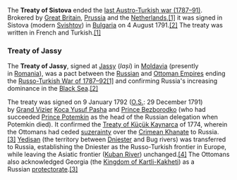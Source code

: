 The **Treaty of Sistova** ended the [last Austro-Turkish war (1787–91)](https://en.wikipedia.org/wiki/Austro-Turkish_War_(1787%E2%80%9391) "Austro-Turkish War (1787–91)"). Brokered by [Great Britain](https://en.wikipedia.org/wiki/Kingdom_of_Great_Britain "Kingdom of Great Britain"), [Prussia](https://en.wikipedia.org/wiki/Prussia "Prussia") and the [Netherlands](https://en.wikipedia.org/wiki/Dutch_Republic "Dutch Republic"),[[1]](https://en.wikipedia.org/wiki/Treaty_of_Sistova#cite_note-Ziegler358-1) it was signed in Sistova (modern [Svishtov](https://en.wikipedia.org/wiki/Svishtov "Svishtov")) in [Bulgaria](https://en.wikipedia.org/wiki/Principality_of_Bulgaria "Principality of Bulgaria") on 4 August 1791.[[2]](https://en.wikipedia.org/wiki/Treaty_of_Sistova#cite_note-2) The treaty was written in French and Turkish.[[1]](https://en.wikipedia.org/wiki/Treaty_of_Sistova#cite_note-Ziegler358-1)
### Treaty of Jassy
The **Treaty of Jassy**, signed at [Jassy](https://en.wikipedia.org/wiki/Ia%C8%99i "Iași") (_Iași_) in [Moldavia](https://en.wikipedia.org/wiki/Moldavia "Moldavia") (presently in [Romania](https://en.wikipedia.org/wiki/Romania "Romania")), was a pact between the [Russian](https://en.wikipedia.org/wiki/Imperial_Russia "Imperial Russia") and [Ottoman Empires](https://en.wikipedia.org/wiki/Ottoman_Empire "Ottoman Empire") ending the [Russo-Turkish War of 1787–92](https://en.wikipedia.org/wiki/Russo-Turkish_War,_1787-1792 "Russo-Turkish War, 1787-1792")[[1]](https://en.wikipedia.org/wiki/Treaty_of_Jassy#cite_note-1) and confirming Russia's increasing dominance in the [Black Sea](https://en.wikipedia.org/wiki/Black_Sea "Black Sea").[[2]](https://en.wikipedia.org/wiki/Treaty_of_Jassy#cite_note-BiliarskyCristea2012-2)

The treaty was signed on 9 January 1792 ([O.S.](https://en.wikipedia.org/wiki/Old_Style_and_New_Style_dates "Old Style and New Style dates"): 29 December 1791) by [Grand Vizier](https://en.wikipedia.org/wiki/Grand_Vizier "Grand Vizier") [Koca Yusuf Pasha](https://en.wikipedia.org/wiki/Koca_Yusuf_Pasha "Koca Yusuf Pasha") and [Prince Bezborodko](https://en.wikipedia.org/wiki/Prince_Bezborodko "Prince Bezborodko") (who had succeeded [Prince Potemkin](https://en.wikipedia.org/wiki/Prince_Potemkin "Prince Potemkin") as the head of the Russian delegation when Potemkin died). It confirmed the [Treaty of Küçük Kaynarca](https://en.wikipedia.org/wiki/Treaty_of_K%C3%BC%C3%A7%C3%BCk_Kaynarca "Treaty of Küçük Kaynarca") of 1774, wherein the Ottomans had ceded [suzerainty](https://en.wikipedia.org/wiki/Suzerainty "Suzerainty") over the [Crimean Khanate](https://en.wikipedia.org/wiki/Crimean_Khanate "Crimean Khanate") to Russia.[[3]](https://en.wikipedia.org/wiki/Treaty_of_Jassy#cite_note-fdf2-3) [Yedisan](https://en.wikipedia.org/wiki/Yedisan "Yedisan") (the territory between [Dniester](https://en.wikipedia.org/wiki/Dniester "Dniester") and Bug rivers) was transferred to Russia, establishing the Dniester as the Russo-Turkish frontier in Europe, while leaving the Asiatic frontier ([Kuban River](https://en.wikipedia.org/wiki/Kuban_River "Kuban River")) unchanged.[[4]](https://en.wikipedia.org/wiki/Treaty_of_Jassy#cite_note-4) The Ottomans also acknowledged Georgia (the [Kingdom of Kartli-Kakheti](https://en.wikipedia.org/wiki/Kingdom_of_Kartli-Kakheti "Kingdom of Kartli-Kakheti")) as a Russian [protectorate](https://en.wikipedia.org/wiki/Protectorate "Protectorate").[[3]](https://en.wikipedia.org/wiki/Treaty_of_Jassy#cite_note-fdf2-3)